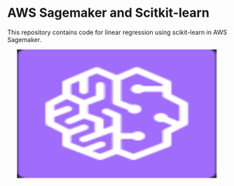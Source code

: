 # AWS Sagemaker and Scitkit-learn
This repository contains code for linear regression using scikit-learn in AWS Sagemaker. 
<p align="center">
  <img width="460" height="300" src="images/sagemakerlogo.PNG">
</p>
